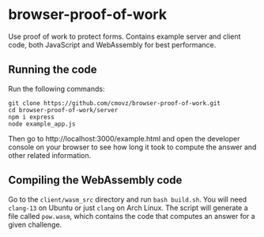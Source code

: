 # browser-proof-of-work
Use proof of work to protect forms. Contains example server and client code, both JavaScript and WebAssembly for best performance.

## Running the code
Run the following commands:
```
git clone https://github.com/cmovz/browser-proof-of-work.git
cd browser-proof-of-work/server
npm i express
node example_app.js
```
Then go to http://localhost:3000/example.html and open the developer console on your browser to see how long it took to compute the answer and other related information.

## Compiling the WebAssembly code
Go to the `client/wasm_src` directory and run `bash build.sh`. You will need `clang-13` on Ubuntu or just `clang` on Arch Linux. The script will generate a file called `pow.wasm`, which contains the code that computes an answer for a given challenge.
